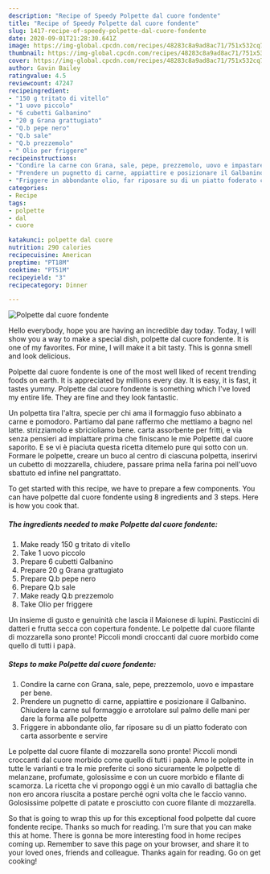 ```yaml
---
description: "Recipe of Speedy Polpette dal cuore fondente"
title: "Recipe of Speedy Polpette dal cuore fondente"
slug: 1417-recipe-of-speedy-polpette-dal-cuore-fondente
date: 2020-09-01T21:28:30.641Z
image: https://img-global.cpcdn.com/recipes/48283c8a9ad8ac71/751x532cq70/polpette-dal-cuore-fondente-recipe-main-photo.jpg
thumbnail: https://img-global.cpcdn.com/recipes/48283c8a9ad8ac71/751x532cq70/polpette-dal-cuore-fondente-recipe-main-photo.jpg
cover: https://img-global.cpcdn.com/recipes/48283c8a9ad8ac71/751x532cq70/polpette-dal-cuore-fondente-recipe-main-photo.jpg
author: Gavin Bailey
ratingvalue: 4.5
reviewcount: 47247
recipeingredient:
- "150 g tritato di vitello"
- "1 uovo piccolo"
- "6 cubetti Galbanino"
- "20 g Grana grattugiato"
- "Q.b pepe nero"
- "Q.b sale"
- "Q.b prezzemolo"
- " Olio per friggere"
recipeinstructions:
- "Condire la carne con Grana, sale, pepe, prezzemolo, uovo e impastare per bene."
- "Prendere un pugnetto di carne, appiattire e posizionare il Galbanino. Chiudere la carne sul formaggio e arrotolare sul palmo delle mani per dare la forma alle polpette"
- "Friggere in abbondante olio, far riposare su di un piatto foderato con carta assorbente e servire"
categories:
- Recipe
tags:
- polpette
- dal
- cuore

katakunci: polpette dal cuore 
nutrition: 290 calories
recipecuisine: American
preptime: "PT18M"
cooktime: "PT51M"
recipeyield: "3"
recipecategory: Dinner

---
```



![Polpette dal cuore fondente](https://img-global.cpcdn.com/recipes/48283c8a9ad8ac71/751x532cq70/polpette-dal-cuore-fondente-recipe-main-photo.jpg)

Hello everybody, hope you are having an incredible day today. Today, I will show you a way to make a special dish, polpette dal cuore fondente. It is one of my favorites. For mine, I will make it a bit tasty. This is gonna smell and look delicious.

Polpette dal cuore fondente is one of the most well liked of recent trending foods on earth. It is appreciated by millions every day. It is easy, it is fast, it tastes yummy. Polpette dal cuore fondente is something which I've loved my entire life. They are fine and they look fantastic.

Un polpetta tira l&#39;altra, specie per chi ama il formaggio fuso abbinato a carne e pomodoro. Partiamo dal pane raffermo che mettiamo a bagno nel latte. strizziamolo e sbricioliamo bene. carta assorbente per fritti, e via senza pensieri ad impiattare prima che finiscano le mie Polpette dal cuore saporito. E se vi è piaciuta questa ricetta ditemelo pure qui sotto con un. Formare le polpette, creare un buco al centro di ciascuna polpetta, inserirvi un cubetto di mozzarella, chiudere, passare prima nella farina poi nell&#39;uovo sbattuto ed infine nel pangrattato.


To get started with this recipe, we have to prepare a few components. You can have polpette dal cuore fondente using 8 ingredients and 3 steps. Here is how you cook that.

<!--inarticleads1-->

##### The ingredients needed to make Polpette dal cuore fondente:

1. Make ready 150 g tritato di vitello
1. Take 1 uovo piccolo
1. Prepare 6 cubetti Galbanino
1. Prepare 20 g Grana grattugiato
1. Prepare Q.b pepe nero
1. Prepare Q.b sale
1. Make ready Q.b prezzemolo
1. Take  Olio per friggere


Un insieme di gusto e genuinità che lascia il Maionese di lupini. Pasticcini di datteri e frutta secca con copertura fondente. Le polpette dal cuore filante di mozzarella sono pronte! Piccoli mondi croccanti dal cuore morbido come quello di tutti i papà. 

<!--inarticleads2-->

##### Steps to make Polpette dal cuore fondente:

1. Condire la carne con Grana, sale, pepe, prezzemolo, uovo e impastare per bene.
1. Prendere un pugnetto di carne, appiattire e posizionare il Galbanino. Chiudere la carne sul formaggio e arrotolare sul palmo delle mani per dare la forma alle polpette
1. Friggere in abbondante olio, far riposare su di un piatto foderato con carta assorbente e servire


Le polpette dal cuore filante di mozzarella sono pronte! Piccoli mondi croccanti dal cuore morbido come quello di tutti i papà. Amo le polpette in tutte le varianti e tra le mie preferite ci sono sicuramente le polpette di melanzane, profumate, golosissime e con un cuore morbido e filante di scamorza. La ricetta che vi propongo oggi è un mio cavallo di battaglia che non ero ancora riuscita a postare perché ogni volta che le faccio vanno. Golosissime polpette di patate e prosciutto con cuore filante di mozzarella. 

So that is going to wrap this up for this exceptional food polpette dal cuore fondente recipe. Thanks so much for reading. I'm sure that you can make this at home. There is gonna be more interesting food in home recipes coming up. Remember to save this page on your browser, and share it to your loved ones, friends and colleague. Thanks again for reading. Go on get cooking!
